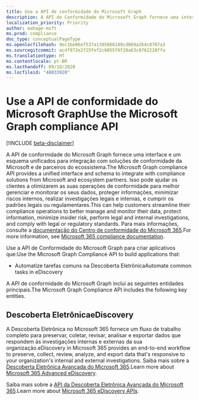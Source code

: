 ```yaml
---
title: Use a API de conformidade do Microsoft Graph
description: A API de Conformidade do Microsoft Graph fornece uma interface e um esquema unificados para integração com soluções de conformidade da Microsoft e de parceiros do ecossistema. Isso pode ajudar os clientes a otimizarem as suas operações de conformidade para melhor gerenciar e monitorar os seus dados, proteger informações, minimizar riscos internos, realizar investigações legais e internas, e cumprir os padrões legais ou regulamentares.
localization_priority: Priority
author: mahage-msft
ms.prod: compliance
doc_type: conceptualPageType
ms.openlocfilehash: 9ec1be06ef537a1305068109cd069a264c0707a3
ms.sourcegitcommit: acdf972e2f25fef2c6855f6f28a63c0762228ffa
ms.translationtype: HT
ms.contentlocale: pt-BR
ms.lasthandoff: 09/18/2020
ms.locfileid: "48033920"
---
```

# <a name="use-the-microsoft-graph-compliance-api"></a><span data-ttu-id="b2c32-104">Use a API de conformidade do Microsoft Graph</span><span class="sxs-lookup"><span data-stu-id="b2c32-104">Use the Microsoft Graph compliance API</span></span>

[!INCLUDE [beta-disclaimer](../../includes/beta-disclaimer.md)]

<span data-ttu-id="b2c32-105">A API de conformidade do Microsoft Graph fornece uma interface e um esquema unificados para integração com soluções de conformidade da Microsoft e de parceiros do ecossistema.</span><span class="sxs-lookup"><span data-stu-id="b2c32-105">The Microsoft Graph compliance API provides a unified interface and schema to integrate with compliance solutions from Microsoft and ecosystem partners.</span></span> <span data-ttu-id="b2c32-106">Isso pode ajudar os clientes a otimizarem as suas operações de conformidade para melhor gerenciar e monitorar os seus dados, proteger informações, minimizar riscos internos, realizar investigações legais e internas, e cumprir os padrões legais ou regulamentares.</span><span class="sxs-lookup"><span data-stu-id="b2c32-106">This can help customers streamline their compliance operations to better manage and monitor their data, protect information, minimize insider risk, perform legal and internal investigations, and comply with legal or regulatory standards.</span></span> <span data-ttu-id="b2c32-107">Para mais informações, consulte a [ documentação do Centro de conformidade do Microsoft 365](https://docs.microsoft.com/microsoft-365/compliance).</span><span class="sxs-lookup"><span data-stu-id="b2c32-107">For more information, see [Microsoft 365 compliance documentation](https://docs.microsoft.com/microsoft-365/compliance).</span></span>

<span data-ttu-id="b2c32-108">Use a API de Conformidade do Microsoft Graph para criar aplicativos que:</span><span class="sxs-lookup"><span data-stu-id="b2c32-108">Use the Microsoft Graph Compliance API to build applications that:</span></span>

- <span data-ttu-id="b2c32-109">Automatize tarefas comuns na Descoberta Eletrônica</span><span class="sxs-lookup"><span data-stu-id="b2c32-109">Automate common tasks in eDiscovery</span></span>

<span data-ttu-id="b2c32-110">A API de conformidade do Microsoft Graph inclui as seguintes entidades principais.</span><span class="sxs-lookup"><span data-stu-id="b2c32-110">The Microsoft Graph Compliance API includes the following key entities.</span></span>

## <a name="ediscovery"></a><span data-ttu-id="b2c32-111">Descoberta Eletrônica</span><span class="sxs-lookup"><span data-stu-id="b2c32-111">eDiscovery</span></span>

<span data-ttu-id="b2c32-112">A Descoberta Eletrônica no Microsoft 365 fornece um fluxo de trabalho completo para preservar, coletar, revisar, analisar e exportar dados que respondem às investigações internas e externas da sua organização.</span><span class="sxs-lookup"><span data-stu-id="b2c32-112">eDiscovery in Microsoft 365 provides an end-to-end workflow to preserve, collect, review, analyze, and export data that's responsive to your organization's internal and external investigations.</span></span> <span data-ttu-id="b2c32-113">Saiba mais sobre a [Descoberta Eletrônica Avançada do Microsoft 365](https://docs.microsoft.com/microsoft-365/compliance/overview-ediscovery-20).</span><span class="sxs-lookup"><span data-stu-id="b2c32-113">Learn more about [Microsoft 365 Advanced eDiscovery](https://docs.microsoft.com/microsoft-365/compliance/overview-ediscovery-20).</span></span>

<span data-ttu-id="b2c32-114">Saiba mais sobre a [API da Descoberta Eletrônica Avançada do Microsoft 365](ediscoveryapioverview.md).</span><span class="sxs-lookup"><span data-stu-id="b2c32-114">Learn more about [Microsoft 365 eDiscovery APIs](ediscoveryapioverview.md).</span></span>

<!--
## Labels

??? Labels should be moved from security to here.  They are currently under a node called Information protection.
-->



